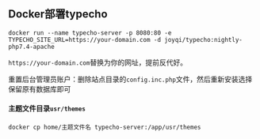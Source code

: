 ## Docker部署typecho



```
docker run --name typecho-server -p 8080:80 -e TYPECHO_SITE_URL=https://your-domain.com -d joyqi/typecho:nightly-php7.4-apache
```

`https://your-domain.com`替换为你的网址，提前反代好。

重置后台管理员账户：删除站点目录的`config.inc.php`文件，然后重新安装选择保留原有数据库即可

#### 主题文件目录`usr/themes`
```
docker cp home/主题文件名 typecho-server:/app/usr/themes
```
